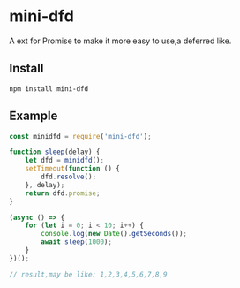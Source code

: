# mini-dfd
A ext for Promise to make it more easy to use,a deferred like.

## Install
    npm install mini-dfd

## Example

```js
const minidfd = require('mini-dfd');

function sleep(delay) {
    let dfd = minidfd();
    setTimeout(function () {
        dfd.resolve();
    }, delay);
    return dfd.promise;
}

(async () => {
    for (let i = 0; i < 10; i++) {
        console.log(new Date().getSeconds());
        await sleep(1000);
    }
})();

// result,may be like: 1,2,3,4,5,6,7,8,9
```
